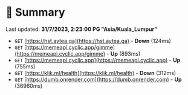 # 📖 Summary
Last updated: **31/7/2023, 2:23:00 PG "Asia/Kuala_Lumpur"**

- `GET` [https://hst.aytea.ga](https://hst.aytea.ga) - **Down** (124ms)
- `GET` [https://memeapi.cyclic.app/gimme](https://memeapi.cyclic.app/gimme) - **Up** (893ms)
- `GET` [https://memeapi.cyclic.app](https://memeapi.cyclic.app) - **Up** (755ms)
- `GET` [https://klik.ml/health](https://klik.ml/health) - **Down** (312ms)
- `GET` [https://dumb.onrender.com](https://dumb.onrender.com) - **Up** (36960ms)
